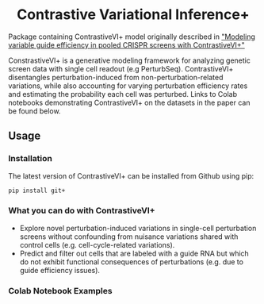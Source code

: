 <div style="text-align: center">
<h1>Contrastive Variational Inference+</h1>
</div>

Package containing ContrastiveVI+ model originally described in ["Modeling variable guide efficiency in pooled CRISPR screens with ContrastiveVI+"](https://arxiv.org/abs/2411.08072)

ConstrastiveVI+ is a generative modeling framework for analyzing genetic screen data with single cell readout (e.g PerturbSeq). ContrastiveVI+ disentangles perturbation-induced from non-perturbation-related variations, while also accounting for varying perturbation efficiency rates and estimating the probability each cell was perturbed. Links to Colab notebooks demonstrating ContrastiveVI+ on the datasets in the paper can be found below.

## Usage

### Installation

The latest version of ContrastiveVI+ can be installed from Github using pip:

```bash
pip install git+
```

### What you can do with ContrastiveVI+

* Explore novel perturbation-induced variations in single-cell perturbation screens without confounding from nuisance variations shared with control cells (e.g. cell-cycle-related variations).
* Predict and filter out cells that are labeled with a guide RNA but which do not exhibit functional consequences of perturbations (e.g. due to guide efficiency issues).


### Colab Notebook Examples
